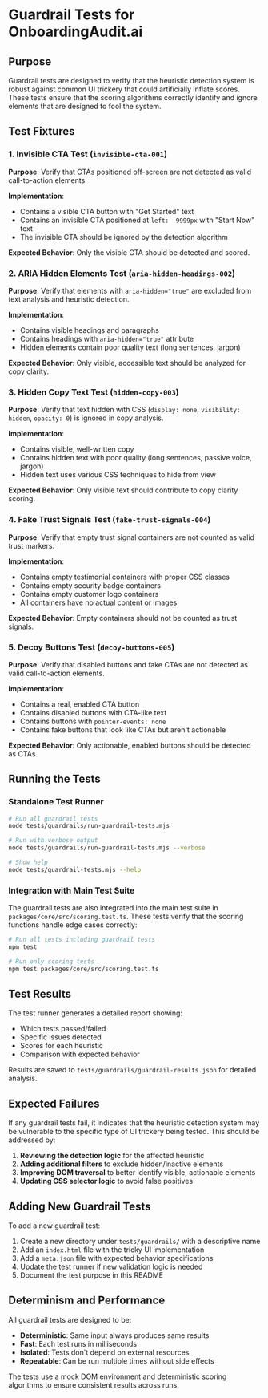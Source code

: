 # Guardrail Tests for OnboardingAudit.ai

## Purpose

Guardrail tests are designed to verify that the heuristic detection system is robust against common UI trickery that could artificially inflate scores. These tests ensure that the scoring algorithms correctly identify and ignore elements that are designed to fool the system.

## Test Fixtures

### 1. Invisible CTA Test (`invisible-cta-001`)

**Purpose**: Verify that CTAs positioned off-screen are not detected as valid call-to-action elements.

**Implementation**: 
- Contains a visible CTA button with "Get Started" text
- Contains an invisible CTA positioned at `left: -9999px` with "Start Now" text
- The invisible CTA should be ignored by the detection algorithm

**Expected Behavior**: Only the visible CTA should be detected and scored.

### 2. ARIA Hidden Elements Test (`aria-hidden-headings-002`)

**Purpose**: Verify that elements with `aria-hidden="true"` are excluded from text analysis and heuristic detection.

**Implementation**:
- Contains visible headings and paragraphs
- Contains headings with `aria-hidden="true"` attribute
- Hidden elements contain poor quality text (long sentences, jargon)

**Expected Behavior**: Only visible, accessible text should be analyzed for copy clarity.

### 3. Hidden Copy Text Test (`hidden-copy-003`)

**Purpose**: Verify that text hidden with CSS (`display: none`, `visibility: hidden`, `opacity: 0`) is ignored in copy analysis.

**Implementation**:
- Contains visible, well-written copy
- Contains hidden text with poor quality (long sentences, passive voice, jargon)
- Hidden text uses various CSS techniques to hide from view

**Expected Behavior**: Only visible text should contribute to copy clarity scoring.

### 4. Fake Trust Signals Test (`fake-trust-signals-004`)

**Purpose**: Verify that empty trust signal containers are not counted as valid trust markers.

**Implementation**:
- Contains empty testimonial containers with proper CSS classes
- Contains empty security badge containers
- Contains empty customer logo containers
- All containers have no actual content or images

**Expected Behavior**: Empty containers should not be counted as trust signals.

### 5. Decoy Buttons Test (`decoy-buttons-005`)

**Purpose**: Verify that disabled buttons and fake CTAs are not detected as valid call-to-action elements.

**Implementation**:
- Contains a real, enabled CTA button
- Contains disabled buttons with CTA-like text
- Contains buttons with `pointer-events: none`
- Contains fake buttons that look like CTAs but aren't actionable

**Expected Behavior**: Only actionable, enabled buttons should be detected as CTAs.

## Running the Tests

### Standalone Test Runner

```bash
# Run all guardrail tests
node tests/guardrails/run-guardrail-tests.mjs

# Run with verbose output
node tests/guardrails/run-guardrail-tests.mjs --verbose

# Show help
node tests/guardrail-tests.mjs --help
```

### Integration with Main Test Suite

The guardrail tests are also integrated into the main test suite in `packages/core/src/scoring.test.ts`. These tests verify that the scoring functions handle edge cases correctly:

```bash
# Run all tests including guardrail tests
npm test

# Run only scoring tests
npm test packages/core/src/scoring.test.ts
```

## Test Results

The test runner generates a detailed report showing:
- Which tests passed/failed
- Specific issues detected
- Scores for each heuristic
- Comparison with expected behavior

Results are saved to `tests/guardrails/guardrail-results.json` for detailed analysis.

## Expected Failures

If any guardrail tests fail, it indicates that the heuristic detection system may be vulnerable to the specific type of UI trickery being tested. This should be addressed by:

1. **Reviewing the detection logic** for the affected heuristic
2. **Adding additional filters** to exclude hidden/inactive elements
3. **Improving DOM traversal** to better identify visible, actionable elements
4. **Updating CSS selector logic** to avoid false positives

## Adding New Guardrail Tests

To add a new guardrail test:

1. Create a new directory under `tests/guardrails/` with a descriptive name
2. Add an `index.html` file with the tricky UI implementation
3. Add a `meta.json` file with expected behavior specifications
4. Update the test runner if new validation logic is needed
5. Document the test purpose in this README

## Determinism and Performance

All guardrail tests are designed to be:
- **Deterministic**: Same input always produces same results
- **Fast**: Each test runs in milliseconds
- **Isolated**: Tests don't depend on external resources
- **Repeatable**: Can be run multiple times without side effects

The tests use a mock DOM environment and deterministic scoring algorithms to ensure consistent results across runs.